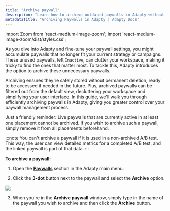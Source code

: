 ```yaml
---
title: "Archive paywall"
description: "Learn how to archive outdated paywalls in Adapty without losing data."
metadataTitle: "Archiving Paywalls in Adapty | Adapty Docs"
---
```


import Zoom from 'react-medium-image-zoom';
import 'react-medium-image-zoom/dist/styles.css';

As you dive into Adapty and fine-tune your paywall settings, you might accumulate paywalls that no longer fit your current strategy or campaigns. These unused paywalls, left `Inactive`, can clutter your workspace, making it tricky to find the ones that matter most. To tackle this, Adapty introduces the option to archive these unnecessary paywalls. 

Archiving ensures they're safely stored without permanent deletion, ready to be accessed if needed in the future. Plus, archived paywalls can be filtered out from the default view, decluttering your workspace and simplifying your user interface. In this guide, we'll walk you through efficiently archiving paywalls in Adapty, giving you greater control over your paywall management process.

Just a friendly reminder: Live paywalls that are currently active in at least one placement cannot be archived. If you wish to archive such a paywall, simply remove it from all placements beforehand.

:::note
You can't archive a paywall if it is used in a non-archived A/B test. This way, the user can view detailed metrics for a completed A/B test, and the linked paywall is part of that data.
:::

**To archive a paywall:**

1. Open the [**Paywalls**](https://app.adapty.io/paywalls) section in the Adapty main menu. 


2. Click the **3-dot** button next to the paywall and select the **Archive** option.
   
<Zoom>
  <img src={require('./img/archive-paywall.png').default}
  style={{
    border: '1px solid #727272', /* border width and color */
    width: '700px', /* image width */
    display: 'block', /* for alignment */
    margin: '0 auto' /* center alignment */
  }}
/>
</Zoom>



3. When you're in the **Archive paywall** window, simply type in the name of the paywall you wish to archive and then click the **Archive** button.


